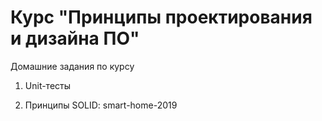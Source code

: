 # Курс "Принципы проектирования и дизайна ПО"

Домашние задания по курсу

1. Unit-тесты

2. Принципы SOLID: smart-home-2019
